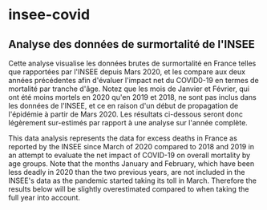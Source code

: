 # insee-covid
## Analyse des données de surmortalité de l'INSEE

Cette analyse visualise les données brutes de surmortalité en France telles que rapportées par l'INSEE depuis Mars 2020, et les compare aux deux années précédentes afin d'évaluer l'impact net du COVID0-19 en termes de mortalité par tranche d'âge. Notez que les mois de Janvier et Février, qui ont été moins mortels en 2020 qu'en 2019 et 2018, ne sont pas inclus dans les données de l'INSEE, et ce en raison d'un début de propagation de l'épidémie à partir de Mars 2020. Les résultats ci-dessous seront donc légèrement sur-estimés par rapport à une analyse sur l'année complète.

This data analysis represents the data for excess deaths in France as reported by the INSEE since March of 2020 compared to 2018 and 2019 in an attempt to evaluate the net impact of COVID-19 on overall mortality by age groups. Note that the months January and February, which have been less deadly in 2020 than the two previous years, are not included in the INSEE's data as the pandemic started taking its toll in March. Therefore the results below will be slightly overestimated compared to when taking the full year into account.
